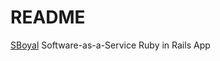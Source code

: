 # README

[SBoyal](https://ca.linkedin.com/in/simranjit-singh-800756132) Software-as-a-Service Ruby in Rails App 